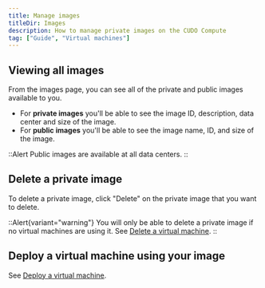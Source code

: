 ```yaml
---
title: Manage images
titleDir: Images
description: How to manage private images on the CUDO Compute
tag: ["Guide", "Virtual machines"]
---
```


## Viewing all images

From the images page, you can see all of the private and public images available to you.

- For **private images** you'll be able to see the image ID, description, data center and size of the image.
- For **public images** you'll be able to see the image name, ID, and size of the image.

::Alert
Public images are available at all data centers.
::

## Delete a private image

To delete a private image, click "Delete" on the private image that you want to delete.

::Alert{variant="warning"}
You will only be able to delete a private image if no virtual machines are using it. See [Delete a virtual machine](/docs/virtual-machines/manage-a-virtual-machine).
::

## Deploy a virtual machine using your image

See [Deploy a virtual machine](/docs/virtual-machines/create-a-virtual-machine).
